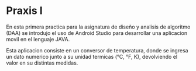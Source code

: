 # Praxis I

En esta primera practica para la asignatura de diseño y analisis de algoritmo (DAA) se introdujo el uso de Android Studio para desarrollar una aplicacion movil en el lenguaje JAVA. 

Esta aplicacion consiste en un conversor de temperatura, donde se ingresa un dato numerico junto a su unidad termicas (°C, °F, K), devolviendo el valor en su distintas medidas.
